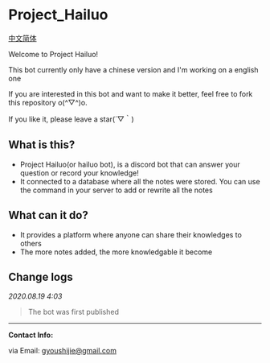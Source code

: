 # Project_Hailuo

[中文简体](./docs/zh_cnReadMe.md)

Welcome to Project Hailuo!

This bot currently only have a chinese version and I'm working on a english one

If you are interested in this bot and want to make it better, feel free to fork this repository o(^▽^)o.

If you like it, please leave a star(´▽｀)

## What is this?

- Project Hailuo(or hailuo bot), is a discord bot that can answer your question or record your knowledge!
- It connected to a database where all the notes were stored. You can use the command in your server to add or rewrite all the notes

## What can it do?

- It provides a platform where anyone can share their knowledges to others
- The more notes added, the more knowledgable it become

## Change logs

*2020.08.19 4:03*
> The bot was first published

---

**Contact Info:**

via Email: gyoushijie@gmail.com
